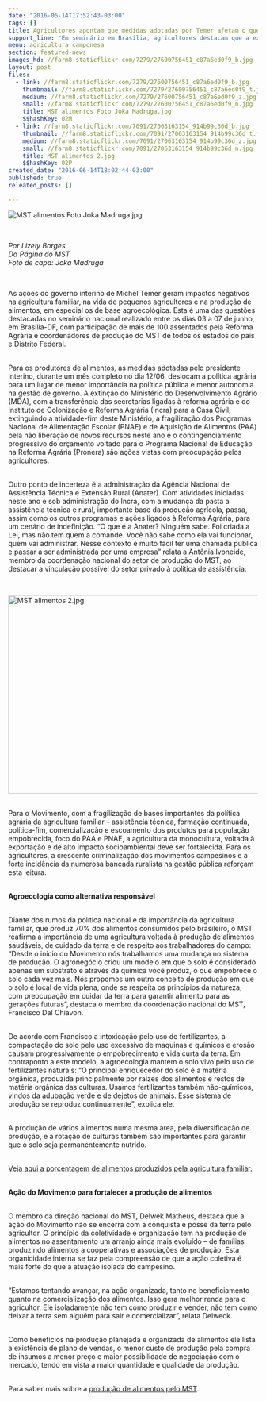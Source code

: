 ```yaml
---
date: "2016-06-14T17:52:43-03:00"
tags: []
title: Agricultores apontam que medidas adotadas por Temer afetam o que chega à mesa do brasileiro
support_line: "Em seminário em Brasília, agricultores destacam que a extinção do MDA e a fragilização de programas de assistência técnica e crédito são medidas que afetam a agricultura que produz o alimento consumido no país."
menu: agricultura camponesa
section: featured-news
images_hd: //farm8.staticflickr.com/7279/27600756451_c87a6ed0f9_b.jpg
layout: post
files:
  - link: //farm8.staticflickr.com/7279/27600756451_c87a6ed0f9_b.jpg
    thumbnail: //farm8.staticflickr.com/7279/27600756451_c87a6ed0f9_t.jpg
    medium: //farm8.staticflickr.com/7279/27600756451_c87a6ed0f9_z.jpg
    small: //farm8.staticflickr.com/7279/27600756451_c87a6ed0f9_n.jpg
    title: MST alimentos Foto Joka Madruga.jpg
    $$hashKey: 02M
  - link: //farm8.staticflickr.com/7091/27063163154_914b99c36d_b.jpg
    thumbnail: //farm8.staticflickr.com/7091/27063163154_914b99c36d_t.jpg
    medium: //farm8.staticflickr.com/7091/27063163154_914b99c36d_z.jpg
    small: //farm8.staticflickr.com/7091/27063163154_914b99c36d_n.jpg
    title: MST alimentos 2.jpg
    $$hashKey: 02P
created_date: "2016-06-14T18:02:44-03:00"
published: true
releated_posts: []

---
```

<p><img alt="MST alimentos Foto Joka Madruga.jpg" src="//farm8.staticflickr.com/7279/27600756451_c87a6ed0f9_b.jpg" /></p>

<p>&nbsp;</p>

<p><em>Por Lizely Borges<br />
Da P&aacute;gina do MST<br />
Foto de capa: Joka Madruga</em></p>

<p>&nbsp;</p>

<p>As a&ccedil;&otilde;es do governo interino de Michel Temer geram impactos negativos na agricultura familiar, na vida de pequenos agricultores e na produ&ccedil;&atilde;o de alimentos, em especial os de base agroecol&oacute;gica. Esta &eacute; uma das quest&otilde;es destacadas no semin&aacute;rio nacional realizado entre os dias 03 a 07 de junho, em Bras&iacute;lia-DF, com participa&ccedil;&atilde;o de mais de 100 assentados pela Reforma Agr&aacute;ria e coordenadores de produ&ccedil;&atilde;o do MST de todos os estados do pa&iacute;s e Distrito Federal.</p>

<p><br />
Para os produtores de alimentos, as medidas adotadas pelo presidente interino, durante um m&ecirc;s completo no dia 12/06, deslocam a pol&iacute;tica agr&aacute;ria para um lugar de menor import&acirc;ncia na pol&iacute;tica p&uacute;blica e menor autonomia na gest&atilde;o de governo. A extin&ccedil;&atilde;o do Minist&eacute;rio do Desenvolvimento Agr&aacute;rio (MDA), com a transfer&ecirc;ncia das secretarias ligadas &agrave; reforma agr&aacute;ria e do Instituto de Coloniza&ccedil;&atilde;o e Reforma Agr&aacute;ria (Incra) para a Casa Civil, extinguindo a atividade-fim deste Minist&eacute;rio, a fragiliza&ccedil;&atilde;o dos Programas Nacional de Alimenta&ccedil;&atilde;o Escolar (PNAE) e de Aquisi&ccedil;&atilde;o de Alimentos (PAA) pela n&atilde;o libera&ccedil;&atilde;o de novos recursos neste ano e o contingenciamento progressivo do or&ccedil;amento voltado para o Programa Nacional de Educa&ccedil;&atilde;o na Reforma Agr&aacute;ria (Pronera) s&atilde;o a&ccedil;&otilde;es vistas com preocupa&ccedil;&atilde;o pelos agricultores.</p>

<p><br />
Outro ponto de incerteza &eacute; a administra&ccedil;&atilde;o da Ag&ecirc;ncia Nacional de Assist&ecirc;ncia T&eacute;cnica e Extens&atilde;o Rural (Anater). Com atividades iniciadas neste ano e sob administra&ccedil;&atilde;o do Incra, com a mudan&ccedil;a da pasta a assist&ecirc;ncia t&eacute;cnica e rural, importante base da produ&ccedil;&atilde;o agr&iacute;cola, passa, assim como os outros programas e a&ccedil;&otilde;es ligados &agrave; Reforma Agr&aacute;ria, para um cen&aacute;rio de indefini&ccedil;&atilde;o. &ldquo;O que &eacute; a Anater? Ningu&eacute;m sabe. Foi criada a Lei, mas n&atilde;o tem quem a comande. Voc&ecirc; n&atilde;o sabe como ela vai funcionar, quem vai administrar. Nesse contexto &eacute; muito f&aacute;cil ter uma chamada p&uacute;blica e passar a ser administrada por uma empresa&rdquo; relata a Ant&ocirc;nia Ivoneide, membro da coordena&ccedil;&atilde;o nacional do setor de produ&ccedil;&atilde;o do MST, ao destacar a vincula&ccedil;&atilde;o poss&iacute;vel do setor privado &agrave; pol&iacute;tica de assist&ecirc;ncia.</p>

<p>&nbsp;</p>

<p><img alt="MST alimentos 2.jpg" height="400" src="//farm8.staticflickr.com/7091/27063163154_914b99c36d_b.jpg" width="600" /></p>

<p><br />
Para o Movimento, com a fragiliza&ccedil;&atilde;o de bases importantes da pol&iacute;tica agr&aacute;ria da agricultura familiar &ndash; assist&ecirc;ncia t&eacute;cnica, forma&ccedil;&atilde;o continuada, pol&iacute;tica-fim, comercializa&ccedil;&atilde;o e escoamento dos produtos para popula&ccedil;&atilde;o empobrecida, foco do PAA e PNAE, a agricultura da monocultura, voltada &agrave; exporta&ccedil;&atilde;o e de alto impacto socioambiental deve ser fortalecida. Para os agricultores, a crescente criminaliza&ccedil;&atilde;o dos movimentos campesinos e a forte incid&ecirc;ncia da numerosa bancada ruralista na gest&atilde;o p&uacute;blica refor&ccedil;am esta leitura.</p>

<p><br />
<strong>Agroecologia como alternativa respons&aacute;vel</strong></p>

<p><br />
Diante dos rumos da pol&iacute;tica nacional e da import&acirc;ncia da agricultura familiar, que produz 70% dos alimentos consumidos pelo brasileiro, o MST reafirma a import&acirc;ncia de uma agricultura voltada &agrave; produ&ccedil;&atilde;o de alimentos saud&aacute;veis, de cuidado da terra e de respeito aos trabalhadores do campo: &ldquo;Desde o in&iacute;cio do Movimento n&oacute;s trabalhamos uma mudan&ccedil;a no sistema de produ&ccedil;&atilde;o. O agroneg&oacute;cio criou um modelo em que o solo &eacute; considerado apenas um substrato e atrav&eacute;s da qu&iacute;mica voc&ecirc; produz, o que empobrece o solo cada vez mais. N&oacute;s propomos um outro conceito de produ&ccedil;&atilde;o em que o solo &eacute; local de vida plena, onde se respeita os princ&iacute;pios da natureza, com preocupa&ccedil;&atilde;o em cuidar da terra para garantir alimento para as gera&ccedil;&otilde;es futuras&rdquo;, destaca o membro da coordena&ccedil;&atilde;o nacional do MST, Francisco Dal Chiavon.</p>

<p><br />
De acordo com Francisco a intoxica&ccedil;&atilde;o pelo uso de fertilizantes, a compacta&ccedil;&atilde;o do solo pelo uso excessivo de maquinas e qu&iacute;micos e eros&atilde;o causam progressivamente o empobrecimento e vida curta da terra. Em contraponto a este modelo, a agroecologia mant&eacute;m o solo vivo pelo uso de fertilizantes naturais: &ldquo;O principal enriquecedor do solo &eacute; a mat&eacute;ria org&acirc;nica, produzida principalmente por ra&iacute;zes dos alimentos e restos de mat&eacute;ria org&acirc;nica das culturas. Usamos fertilizantes tamb&eacute;m n&atilde;o-qu&iacute;micos, vindos da aduba&ccedil;&atilde;o verde e de dejetos de animais. Esse sistema de produ&ccedil;&atilde;o se reproduz continuamente&rdquo;, explica ele.</p>

<p><br />
A produ&ccedil;&atilde;o de v&aacute;rios alimentos numa mesma &aacute;rea, pela diversifica&ccedil;&atilde;o de produ&ccedil;&atilde;o, e a rota&ccedil;&atilde;o de culturas tamb&eacute;m s&atilde;o importantes para garantir que o solo seja permanentemente nutrido.</p>

<p><br />
<a href="http://www.brasil.gov.br/economia-e-emprego/2015/07/agricultura-familiar-produz-70-dos-alimentos-consumidos-por-brasileiro">Veja aqui a porcentagem de alimentos produzidos pela agricultura familiar.</a></p>

<p><br />
<strong>A&ccedil;&atilde;o do Movimento para fortalecer a produ&ccedil;&atilde;o de alimentos</strong></p>

<p><br />
O membro da dire&ccedil;&atilde;o nacional do MST, Delwek Matheus, destaca que a a&ccedil;&atilde;o do Movimento n&atilde;o se encerra com a conquista e posse da terra pelo agricultor. O princ&iacute;pio da coletividade e organiza&ccedil;&atilde;o tem na produ&ccedil;&atilde;o de alimentos no assentamento um arranjo ainda mais evolu&iacute;do &ndash; de fam&iacute;lias produzindo alimentos a cooperativas e associa&ccedil;&otilde;es de produ&ccedil;&atilde;o. Esta organicidade interna se faz pela compreens&atilde;o de que a a&ccedil;&atilde;o coletiva &eacute; mais forte do que a atua&ccedil;&atilde;o isolada do campesino.</p>

<p><br />
&ldquo;Estamos tentando avan&ccedil;ar, na a&ccedil;&atilde;o organizada, tanto no beneficiamento quanto na comercializa&ccedil;&atilde;o dos alimentos. Isso gera melhor renda para o agricultor. Ele isoladamente n&atilde;o tem como produzir e vender, n&atilde;o tem como deixar a terra sem algu&eacute;m para sair e comercializar&rdquo;, relata Delweck.</p>

<p><br />
Como benef&iacute;cios na produ&ccedil;&atilde;o planejada e organizada de alimentos ele lista a exist&ecirc;ncia de plano de vendas, o menor custo de produ&ccedil;&atilde;o pela compra de insumos a menor pre&ccedil;o e maior possibilidade de negocia&ccedil;&atilde;o com o mercado, tendo em vista a maior quantidade e qualidade da produ&ccedil;&atilde;o.</p>

<p><br />
Para saber mais sobre a <a href="http://www.mst.org.br/nossa-producao">produ&ccedil;&atilde;o de alimentos pelo MST</a>.</p>
